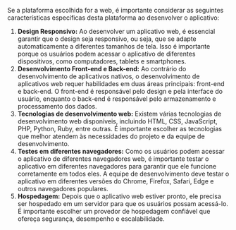 Se a plataforma escolhida for a web, é importante considerar as seguintes características específicas desta plataforma ao desenvolver o aplicativo:

1. **Design Responsivo:** Ao desenvolver um aplicativo web, é essencial garantir que o design seja responsivo, ou seja, que se adapte automaticamente a diferentes tamanhos de tela. Isso é importante porque os usuários podem acessar o aplicativo de diferentes dispositivos, como computadores, tablets e smartphones.
2. **Desenvolvimento Front-end e Back-end:** Ao contrário do desenvolvimento de aplicativos nativos, o desenvolvimento de aplicativos web requer habilidades em duas áreas principais: front-end e back-end. O front-end é responsável pelo design e pela interface do usuário, enquanto o back-end é responsável pelo armazenamento e processamento dos dados.
3. **Tecnologias de desenvolvimento web:** Existem várias tecnologias de desenvolvimento web disponíveis, incluindo HTML, CSS, JavaScript, PHP, Python, Ruby, entre outras. É importante escolher as tecnologias que melhor atendem às necessidades do projeto e da equipe de desenvolvimento.
4. **Testes em diferentes navegadores:** Como os usuários podem acessar o aplicativo de diferentes navegadores web, é importante testar o aplicativo em diferentes navegadores para garantir que ele funcione corretamente em todos eles. A equipe de desenvolvimento deve testar o aplicativo em diferentes versões do Chrome, Firefox, Safari, Edge e outros navegadores populares.
5. **Hospedagem:** Depois que o aplicativo web estiver pronto, ele precisa ser hospedado em um servidor para que os usuários possam acessá-lo. É importante escolher um provedor de hospedagem confiável que ofereça segurança, desempenho e escalabilidade.